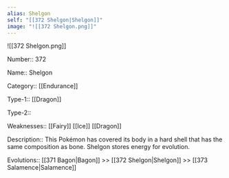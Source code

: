 ```yaml
---
alias: Shelgon
self: "[[372 Shelgon|Shelgon]]"
image: "![[372 Shelgon.png]]"
---
```


![[372 Shelgon.png]]

Number:: 372

Name:: Shelgon

Category:: [[Endurance]]

Type-1:: [[Dragon]]

Type-2::

Weaknesses:: [[Fairy]] [[Ice]] [[Dragon]]

Description:: This Pokémon has covered its body in a hard shell that has the same composition as bone. Shelgon stores energy for evolution.

Evolutions:: [[371 Bagon|Bagon]] >> [[372 Shelgon|Shelgon]] >> [[373 Salamence|Salamence]]
